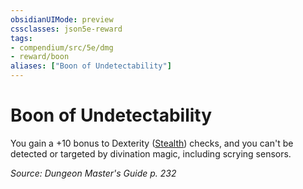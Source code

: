 ```yaml
---
obsidianUIMode: preview
cssclasses: json5e-reward
tags:
- compendium/src/5e/dmg
- reward/boon
aliases: ["Boon of Undetectability"]
---
```

# Boon of Undetectability

You gain a +10 bonus to Dexterity ([Stealth](z_compendium/rules/skills.md#Stealth)) checks, and you can't be detected or targeted by divination magic, including scrying sensors.

*Source: Dungeon Master's Guide p. 232*